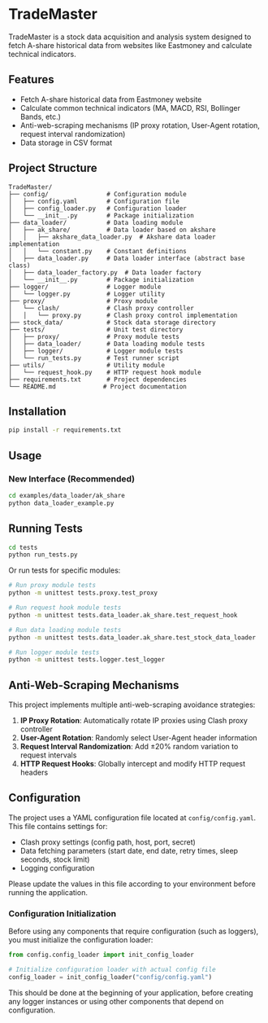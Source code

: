 # TradeMaster

TradeMaster is a stock data acquisition and analysis system designed to fetch A-share historical data from websites like Eastmoney and calculate technical indicators.

## Features

- Fetch A-share historical data from Eastmoney website
- Calculate common technical indicators (MA, MACD, RSI, Bollinger Bands, etc.)
- Anti-web-scraping mechanisms (IP proxy rotation, User-Agent rotation, request interval randomization)
- Data storage in CSV format

## Project Structure

```
TradeMaster/
├── config/                # Configuration module
│   ├── config.yaml        # Configuration file
│   ├── config_loader.py   # Configuration loader
│   └── __init__.py        # Package initialization
├── data_loader/           # Data loading module
│   ├── ak_share/          # Data loader based on akshare
│   │   ├── akshare_data_loader.py  # Akshare data loader implementation
│   │   └── constant.py    # Constant definitions
│   ├── data_loader.py     # Data loader interface (abstract base class)
│   ├── data_loader_factory.py  # Data loader factory
│   └── __init__.py        # Package initialization
├── logger/                # Logger module
│   └── logger.py          # Logger utility
├── proxy/                 # Proxy module
│   └── clash/             # Clash proxy controller
│   │   └── proxy.py       # Clash proxy control implementation
├── stock_data/            # Stock data storage directory
├── tests/                 # Unit test directory
│   ├── proxy/             # Proxy module tests
│   ├── data_loader/       # Data loading module tests
│   ├── logger/            # Logger module tests
│   └── run_tests.py       # Test runner script
├── utils/                 # Utility module
│   └── request_hook.py    # HTTP request hook module
├── requirements.txt       # Project dependencies
└── README.md             # Project documentation
```

## Installation

```bash
pip install -r requirements.txt
```

## Usage

### New Interface (Recommended)

```bash
cd examples/data_loader/ak_share
python data_loader_example.py
```

## Running Tests

```bash
cd tests
python run_tests.py
```

Or run tests for specific modules:

```bash
# Run proxy module tests
python -m unittest tests.proxy.test_proxy

# Run request hook module tests
python -m unittest tests.data_loader.ak_share.test_request_hook

# Run data loading module tests
python -m unittest tests.data_loader.ak_share.test_stock_data_loader

# Run logger module tests
python -m unittest tests.logger.test_logger
```

## Anti-Web-Scraping Mechanisms

This project implements multiple anti-web-scraping avoidance strategies:

1. **IP Proxy Rotation**: Automatically rotate IP proxies using Clash proxy controller
2. **User-Agent Rotation**: Randomly select User-Agent header information
3. **Request Interval Randomization**: Add ±20% random variation to request intervals
4. **HTTP Request Hooks**: Globally intercept and modify HTTP request headers

## Configuration

The project uses a YAML configuration file located at `config/config.yaml`. This file contains settings for:

- Clash proxy settings (config path, host, port, secret)
- Data fetching parameters (start date, end date, retry times, sleep seconds, stock limit)
- Logging configuration

Please update the values in this file according to your environment before running the application.

### Configuration Initialization

Before using any components that require configuration (such as loggers), you must initialize the configuration loader:

```python
from config.config_loader import init_config_loader

# Initialize configuration loader with actual config file
config_loader = init_config_loader("config/config.yaml")
```

This should be done at the beginning of your application, before creating any logger instances or using other components that depend on configuration.
